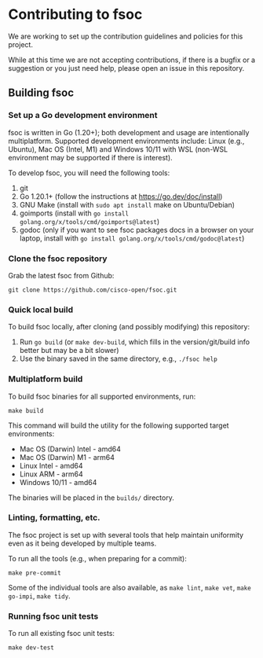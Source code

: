 # Contributing to fsoc

We are working to set up the contribution guidelines and policies for this project. 

While at this time we are not accepting contributions, if there is a bugfix or a suggestion or you just need help, please open an issue in this repository.

## Building fsoc

### Set up a Go development environment

fsoc is written in Go (1.20+); both development and usage are intentionally multiplatform. Supported development environments include: Linux (e.g., Ubuntu), Mac OS (Intel, M1) and Windows 10/11 with WSL (non-WSL environment may be supported if there is interest).

To develop fsoc, you will need the following tools:

1. git
1. Go 1.20.1+ (follow the instructions at https://go.dev/doc/install)
1. GNU Make (install with `sudo apt install` make on Ubuntu/Debian)
1. goimports (install with `go install golang.org/x/tools/cmd/goimports@latest`)
1. godoc (only if you want to see fsoc packages docs in a browser on your laptop, install with `go install golang.org/x/tools/cmd/godoc@latest`)

### Clone the fsoc repository

Grab the latest fsoc from Github:

```
git clone https://github.com/cisco-open/fsoc.git
```

### Quick local build

To build fsoc locally, after cloning (and possibly modifying) this repository:

1. Run `go build` (or `make dev-build`, which fills in the version/git/build info better but may be a bit slower)
1. Use the binary saved in the same directory, e.g., `./fsoc help`

### Multiplatform build

To build fsoc binaries for all supported environments, run:

```
make build
```

This command will build the utility for the following supported target environments:

* Mac OS (Darwin) Intel - amd64
* Mac OS (Darwin) M1 - arm64
* Linux Intel - amd64
* Linux ARM - arm64
* Windows 10/11 - amd64

The binaries will be placed in the `builds/` directory.

### Linting, formatting, etc.

The fsoc project is set up with several tools that help maintain uniformity even as it being developed by multiple teams.

To run all the tools (e.g., when preparing for a commit):

```
make pre-commit
```

Some of the individual tools are also available, as `make lint`, `make vet`, `make go-impi`, `make tidy`.

### Running fsoc unit tests

To run all existing fsoc unit tests:

```
make dev-test
```
